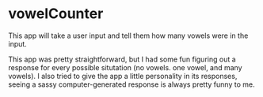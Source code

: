 # vowelCounter
This app will take a user input and tell them how many vowels were in the input.

This app was pretty straightforward, but I had some fun figuring out a response for every possible situtation (no vowels. one vowel, and many vowels). I also tried to give the app a little personality in its responses, seeing a sassy computer-generated response is always pretty funny to me.